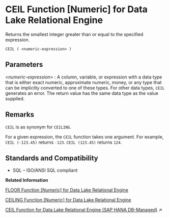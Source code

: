 <!-- loioa53a419c84f21015b689e542cbf26996 -->

# CEIL Function \[Numeric\] for Data Lake Relational Engine

Returns the smallest integer greater than or equal to the specified expression.



```
CEIL ( <numeric-expression> )
```



<a name="loioa53a419c84f21015b689e542cbf26996__CEIL_parm1"/>

## Parameters

 *<numeric-expression\>*
 :   A column, variable, or expression with a data type that is either exact numeric, approximate numeric, money, or any type that can be implicitly converted to one of these types. For other data types, `CEIL` generates an error. The return value has the same data type as the value supplied.

 

<a name="loioa53a419c84f21015b689e542cbf26996__CEIL_remarks1"/>

## Remarks

`CEIL` is as synonym for `CEILING`.

For a given expression, the `CEIL` function takes one argument. For example, `CEIL (-123.45)` returns `-123`. `CEIL (123.45)` returns `124`.



<a name="loioa53a419c84f21015b689e542cbf26996__CEIL_standards1"/>

## Standards and Compatibility

-   SQL – ISO/ANSI SQL compliant

**Related Information**  


[FLOOR Function \[Numeric\] for Data Lake Relational Engine](floor-function-numeric-for-data-lake-relational-engine-a552c1c.md "Returns the floor of (largest integer not greater than) a number.")

[CEILING Function \[Numeric\] for Data Lake Relational Engine](ceiling-function-numeric-for-data-lake-relational-engine-a53acd1.md "Returns the ceiling (smallest integer not less than) of a number.")

[CEIL Function for Data Lake Relational Engine (SAP HANA DB-Managed)](https://help.sap.com/viewer/a898e08b84f21015969fa437e89860c8/2023_1_QRC/en-US/cf884aecfedf41a49b65a4082fa91ffa.html "Returns the smallest integer greater than or equal to the specified expression.") :arrow_upper_right:

